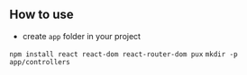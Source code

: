 ## How to use

- create `app` folder in your project

`npm install react react-dom react-router-dom pux`
`mkdir -p app/controllers`

